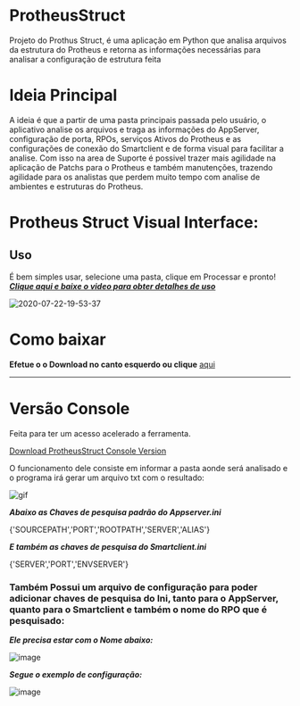 # ProtheusStruct
Projeto do Prothus Struct, é uma aplicação em Python que analisa arquivos da estrutura do Protheus e retorna as informações necessárias para analisar a configuração de estrutura feita

# Ideia Principal
A ideia é que a partir de uma pasta principais passada pelo usuário, o aplicativo analise os arquivos e traga as informações do AppServer, configuração de porta, RPOs, serviços Ativos do Protheus e as configurações de conexão do Smartclient e de forma visual para facilitar a analise.
Com isso na area de Suporte é possivel trazer mais agilidade na aplicação de Patchs para o Protheus e também manutenções, trazendo agilidade para os analistas que perdem muito tempo com analise de ambientes e estruturas do Protheus.

# Protheus Struct Visual Interface:
<h2>Uso</h2>

É bem simples usar, selecione uma pasta, clique em Processar e pronto! [***Clique aqui e baixe o video para obter detalhes de uso***](Videos/tutorial/)

![2020-07-22-19-53-37](https://user-images.githubusercontent.com/45453977/88238092-26005b00-cc57-11ea-8c79-609ae53e892d.gif)

# Como baixar

**Efetue o o Download no canto esquerdo ou clique** [aqui](https://github.com/gabrieldss808/ProtheusStruct/releases/tag/1.0-VisualInterface)

<hr>

# Versão Console

Feita para ter um acesso acelerado a ferramenta.

[Download ProtheusStruct Console Version](https://github.com/gabrieldss808/ProtheusStruct/releases/tag/1.1-consoleVersion)

O funcionamento dele consiste em informar a pasta aonde será analisado e o programa irá gerar um arquivo txt com o resultado:

![gif](https://user-images.githubusercontent.com/45453977/87819848-52753b00-c843-11ea-8a17-d947daef5431.gif)

***Abaixo as Chaves de pesquisa padrão do Appserver.ini***

{'SOURCEPATH','PORT','ROOTPATH','SERVER','ALIAS'}

***E também as chaves de pesquisa do Smartclient.ini***

{'SERVER','PORT','ENVSERVER'}

<H3>Também Possui um arquivo de configuração para poder adicionar chaves de pesquisa do Ini, tanto para o AppServer, quanto para o Smartclient e também o nome do RPO que é pesquisado:</H3>

***Ele precisa estar com o Nome abaixo:***

![image](https://user-images.githubusercontent.com/45453977/87817516-7b93cc80-c83f-11ea-9791-e66455bfcd31.png)

***Segue o exemplo de configuração:***

![image](https://user-images.githubusercontent.com/45453977/87817212-f3adc280-c83e-11ea-8765-dcf97d09d7d4.png)
